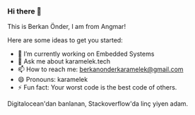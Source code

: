 ### Hi there 👋

This is Berkan Önder, I am from Angmar!

Here are some ideas to get you started:

- 🔭 I’m currently working on Embedded Systems
- 💬 Ask me about karamelek.tech
- 📫 How to reach me: berkanonderkaramelek@gmail.com
- 😄 Pronouns: karamelek
- ⚡ Fun fact: Your worst code is the best code of others.

Digitalocean'dan banlanan, Stackoverflow'da linç yiyen adam.
